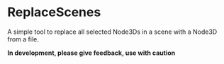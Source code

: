 # ReplaceScenes
A simple tool to replace all selected Node3Ds in a scene with a Node3D from a file.

**In development, please give feedback, use with caution**
